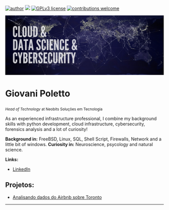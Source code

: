 [![author](https://img.shields.io/badge/author-giovanipoletto-blue)](https://www.linkedin.com/in/giovanipoletto) [![](https://img.shields.io/badge/python-3.7+-blue.svg)](https://www.python.org/downloads/release/python-365/) [![GPLv3 license](https://img.shields.io/badge/License-GPLv3-blue.svg)](http://perso.crans.org/besson/LICENSE.html) [![contributions welcome](https://img.shields.io/badge/contributions-welcome-brightgreen.svg?style=flat)](https://github.com/giovanivpoletto/Data_Science_With_Python/issues)

<p align="center">
  <img src="bannertech.png" >
</p>

# Giovani Poletto
<sub>*Head of Technology* at Neobits Soluções em Tecnologia</sub>

As an experienced infrastructure professional, I combine my background skills with python development, cloud infrastructure, cybersecurity, forensics analysis and a lot of curiosity!

**Background in:** FreeBSD, Linux, SQL, Shell Script, Firewalls, Network and a little bit of windows.
**Curiosity in:** Neuroscience, psycology and natural science.

**Links:**
* [LinkedIn](https://www.linkedin.com/in/giovanipoletto)



## Projetos:
* [Analisando dados do Airbnb sobre Toronto](https://bit.ly/3soETvF)

---
